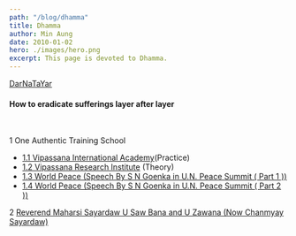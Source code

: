 ```yaml
---
path: "/blog/dhamma"
title: Dhamma
author: Min Aung
date: 2010-01-02
hero: ./images/hero.png
excerpt: This page is devoted to Dhamma.
---
```

[DarNaTaYar](https://www.learnteachcenter.com/files/DarNaTaYar1.pdf)

#### How to eradicate sufferings layer after layer
<br />

1 One Authentic Training School
  * [1.1 Vipassana International Academy](http://www.dhamma.org/en/schedules/schgiri.shtml)(Practice)
  * [1.2 Vipassana Research Institute](http://www.vridhamma.org/Home.aspx) (Theory)
  * [1.3 World Peace (Speech By S N Goenka in U.N. Peace Summit ( Part 1 ))](http://www.youtube.com/watch?v=5ak5K4M3X2c&feature=related)
  * [1.4 World Peace (Speech By S N Goenka in U.N. Peace Summit ( Part 2 ))](http://www.youtube.com/watch?v=4zMUIGI2yRM)

2 [Reverend Maharsi Sayardaw U Saw Bana and U Zawana (Now Chanmyay Sayardaw)](https://www.youtube.com/watch?v=_U7TtSeOlG4) 